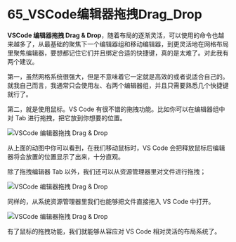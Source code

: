 # 65_VSCode编辑器拖拽Drag_Drop

**VSCode 编辑器拖拽 Drag & Drop**，随着布局的逐渐灵活，可以使用的命令也越来越多了，从最基础的聚焦下一个编辑器组和移动编辑器，到更灵活地在网格布局里聚焦编辑器，要想都记住它们并且绑定合适的快捷键，真的是太难了。对此我有两个建议。

第一，虽然网格系统很强大，但是不意味着它一定就是高效的或者说适合自己的。就我自己而言，我通常只会使用左、右两个编辑器组，并且只需要熟悉几个快捷键就行了。

第二，就是使用鼠标。VS Code 有很不错的拖拽功能。比如你可以在编辑器组中对 Tab 进行拖拽，把它放到你想要的位置。

![VSCode 编辑器拖拽 Drag & Drop](https://img.geek-docs.com/vscode/editor/editor-14.gif)

从上面的动图中你可以看到，在我们移动鼠标时，VS Code 会把释放鼠标后编辑器将会放置的位置显示了出来，十分直观。

除了拖拽编辑器 Tab 以外，我们还可以从资源管理器里对文件进行拖拽；

![VSCode 编辑器拖拽 Drag & Drop](https://img.geek-docs.com/vscode/editor/editor-15.gif)

同样的，从系统资源管理器里我们也能够把文件直接拖入 VS Code 中打开。

![VSCode 编辑器拖拽 Drag & Drop](https://img.geek-docs.com/vscode/editor/editor-16.gif)

有了鼠标的拖拽功能，我们就能够从容应对 VS Code 相对灵活的布局系统了。